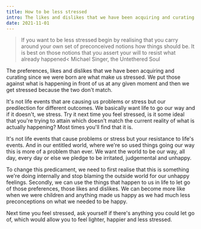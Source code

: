 ```yaml
---
title: How to be less stressed
intro: The likes and dislikes that we have been acquiring and curating since we were born are what make us stressed, but how do we undo that?
date: 2021-11-01
---
```


> If you want to be less stressed begin by realising that you carry around your own set of preconceived notions how things should be. It is best on those notions that you assert your will to resist what already happened< Michael Singer, the Untethered Soul

The preferences, likes and dislikes that we have been acquiring and curating since we were born are what make us stressed. We put those against what is happening in front of us at any given moment and then we get stressed because the two don't match.

It's not life events that are causing us problems or stress but our predilection for different outcomes. We basically want life to go our way and if it doesn't, we stress. Try it next time you feel stressed, is it some ideal that you're trying to attain which doesn't match the current reality of what is actually happening? Most times you'll find that it is.

It's not life events that cause problems or stress but your resistance to life's events. And in our entitled world, where we're so used things going our way this is more of a problem than ever. We want the world to be our way, all day, every day or else we pledge to be irritated, judgemental and unhappy.

To change this predicament, we need to first realise that this is something we're doing internally and stop blaming the outside world for our unhappy feelings. Secondly, we can use the things that happen to us in life to let go of those preferences, those likes and dislikes. We can become more like when we were children and anything made us happy as we had much less preconceptions on what we needed to be happy.

Next time you feel stressed, ask yourself if there's anything you could let go of, which would allow you to feel lighter, happier and less stressed.


